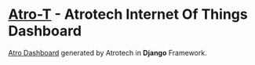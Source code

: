 

# [Atro-T](https://github.com/nimadorostkar/Atro-T)  -  Atrotech Internet Of Things Dashboard


[Atro Dashboard](https://github.com/nimadorostkar/django_dashboard) generated by Atrotech in **Django** Framework.
